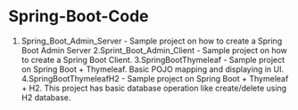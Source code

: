 # Spring-Boot-Code
1. Spring_Boot_Admin_Server - Sample project on how to create a Spring Boot Admin Server
2.Sprint_Boot_Admin_Client - Sample project on how to create a Spring Boot Client. 
3.SpringBootThymeleaf - Sample project on Spring Boot + Thymeleaf. Basic POJO mapping and displaying in UI.
4.SpringBootThymeleafH2 - Sample project on Spring Boot + Thymeleaf + H2. This project has basic database operation like create/delete using H2 database.
